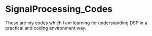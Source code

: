 # SignalProcessing_Codes

These are my codes which I am learning for understanding DSP in a practical and coding environment way.

